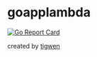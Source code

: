 # goapplambda

[![Go Report Card](https://goreportcard.com/badge/github.com/mlctrez/goapplambda)](https://goreportcard.com/report/github.com/mlctrez/goapplambda)

created by [tigwen](https://github.com/mlctrez/tigwen)

